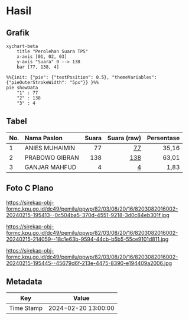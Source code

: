 # Hasil

## Grafik

```mermaid
xychart-beta
    title "Perolehan Suara TPS"
    x-axis [01, 02, 03]
    y-axis "Suara" 0 --> 138
    bar [77, 138, 4]
```

```mermaid
%%{init: {"pie": {"textPosition": 0.5}, "themeVariables": {"pieOuterStrokeWidth": "5px"}} }%%
pie showData
    "1" : 77
    "2" : 138
    "3" : 4
```

## Tabel

| No. | Nama Paslon    | Suara | Suara (raw) | Persentase |
|:--- |:-------------- | -----:| -----------:| ----------:|
| 1   | ANIES MUHAIMIN | 77    | [77][p-1]   | 35,16      |
| 2   | PRABOWO GIBRAN | 138   | [138][p-2]  | 63,01      |
| 3   | GANJAR MAHFUD  | 4     | [4][p-3]    | 1,83       |


[p-1]: https://github.com/gigit-pemilu/pemilu-2024-82-maluku-utara/blob/main/pilpres/hitung-suara/sub/82-maluku-utara/sub/03-halmahera-utara/sub/08-malifut/sub/2016-peleri/sub/002-tps/sub/paslon-1.txt
[p-2]: https://github.com/gigit-pemilu/pemilu-2024-82-maluku-utara/blob/main/pilpres/hitung-suara/sub/82-maluku-utara/sub/03-halmahera-utara/sub/08-malifut/sub/2016-peleri/sub/002-tps/sub/paslon-2.txt
[p-3]: https://github.com/gigit-pemilu/pemilu-2024-82-maluku-utara/blob/main/pilpres/hitung-suara/sub/82-maluku-utara/sub/03-halmahera-utara/sub/08-malifut/sub/2016-peleri/sub/002-tps/sub/paslon-3.txt

## Foto C Plano

https://sirekap-obj-formc.kpu.go.id/dc49/pemilu/ppwp/82/03/08/20/16/8203082016002-20240215-195413--0c504ba5-370d-4551-9218-3d0c84eb301f.jpg

https://sirekap-obj-formc.kpu.go.id/dc49/pemilu/ppwp/82/03/08/20/16/8203082016002-20240215-214059--18c1e63b-9594-44cb-b5b5-55ce9101d811.jpg

https://sirekap-obj-formc.kpu.go.id/dc49/pemilu/ppwp/82/03/08/20/16/8203082016002-20240215-195445--45679d6f-213e-4475-8390-e194409a2006.jpg


## Metadata

| Key        | Value               |
| ---------- | ------------------- |
| Time Stamp | 2024-02-20 13:00:00 |



